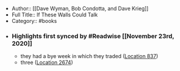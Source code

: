 - Author:: [[Dave Wyman, Bob Condotta, and Dave Krieg]]
- Full Title:: If These Walls Could Talk
- Category:: #books
- ### Highlights first synced by #Readwise [[November 23rd, 2020]]
    - they had a bye week in which they traded ([Location 837](https://readwise.io/to_kindle?action=open&asin=B07QMFVW8X&location=837))
    - three ([Location 2674](https://readwise.io/to_kindle?action=open&asin=B07QMFVW8X&location=2674))
